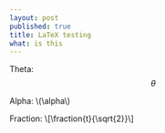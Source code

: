 ```yaml
---
layout: post
published: true
title: LaTeX testing
what: is this
---
```


Theta: $$\theta$$

Alpha: \\(\alpha\\)

Fraction:
\\[\\fraction{t}{\sqrt{2}}\\]

